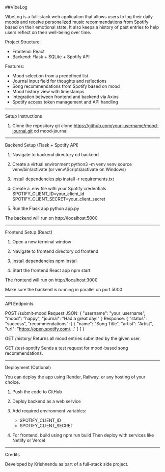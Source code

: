 ##VibeLog

VibeLog is a full-stack web application that allows users to log their daily moods and receive personalized music recommendations from Spotify based on their emotional state. It also keeps a history of past entries to help users reflect on their well-being over time.

Project Structure:
- Frontend: React 
- Backend: Flask + SQLite + Spotify API 

Features:
- Mood selection from a predefined list
- Journal input field for thoughts and reflections
- Song recommendations from Spotify based on mood
- Mood history view with timestamps
- Integration between frontend and backend via Axios
- Spotify access token management and API handling

------------------------------------------------------------
Setup Instructions

1. Clone the repository
   git clone https://github.com/your-username/mood-journal.git
   cd mood-journal

------------------------------------------------------------
Backend Setup (Flask + Spotify API)

1. Navigate to backend directory
   cd backend

2. Create a virtual environment
   python3 -m venv venv
   source venv/bin/activate   (or venv\Scripts\activate on Windows)

3. Install dependencies
   pip install -r requirements.txt

4. Create a .env file with your Spotify credentials
   SPOTIFY_CLIENT_ID=your_client_id
   SPOTIFY_CLIENT_SECRET=your_client_secret

5. Run the Flask app
   python app.py

The backend will run on http://localhost:5000

------------------------------------------------------------
Frontend Setup (React)

1. Open a new terminal window
2. Navigate to frontend directory
   cd frontend

3. Install dependencies
   npm install

4. Start the frontend React app
   npm start

The frontend will run on http://localhost:3000

Make sure the backend is running in parallel on port 5000

------------------------------------------------------------
API Endpoints

POST /submit-mood
  Request JSON:
    {
      "username": "your_username",
      "mood": "happy",
      "journal": "Had a great day!"
    }
  Response:
    {
      "status": "success",
      "recommendations": [
        {
          "name": "Song Title",
          "artist": "Artist",
          "url": "https://open.spotify.com/..."
        }
      ]
    }

GET /history/<username>
  Returns all mood entries submitted by the given user.

GET /test-spotify
  Sends a test request for mood-based song recommendations.

------------------------------------------------------------
Deployment (Optional)

You can deploy the app using Render, Railway, or any hosting of your choice.

1. Push the code to GitHub
2. Deploy backend as a web service
3. Add required environment variables:
   - SPOTIFY_CLIENT_ID
   - SPOTIFY_CLIENT_SECRET

4. For frontend, build using
   npm run build
   Then deploy with services like Netlify or Vercel

------------------------------------------------------------
Credits

Developed by Krishnendu as part of a full-stack side project.

